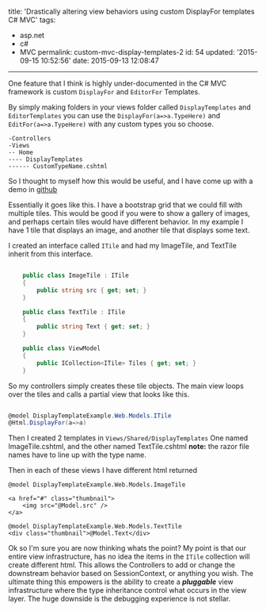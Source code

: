 title: 'Drastically altering view behaviors using custom DisplayFor templates C# MVC'
tags:

  - asp.net
  - c#
  - MVC
permalink: custom-mvc-display-templates-2
id: 54
updated: '2015-09-15 10:52:56'
date: 2015-09-13 12:08:47
---

One feature that I think is highly under-documented in the C# MVC framework is custom `DisplayFor` and `EditorFor` Templates.

By simply making folders in your views folder called `DisplayTemplates` and `EditorTemplates` you can use the `DisplayFor(a=>a.TypeHere)` and `EditFor(a=>a.TypeHere)` with any custom types you so choose.

```
-Controllers
-Views
-- Home
---- DisplayTemplates
------ CustomTypeName.cshtml

```

So I thought to myself how this would be useful, and I have come up with a demo in [github](https://github.com/tparnell8/CSharp-MVC-Plugin-Views)

Essentially it goes like this. I have a bootstrap grid that we could fill with multiple tiles. This would be good if you were to show a gallery of images, and perhaps certain tiles would have different behavior. In my example I have 1 tile that displays an image, and another tile that displays some text.

I created an interface called `ITile` and had my ImageTile, and TextTile inherit from this interface.

```csharp

    public class ImageTile : ITile
    {
        public string src { get; set; }
    }

```

```csharp
    public class TextTile : ITile
    {
        public string Text { get; set; }
    }
```

```csharp
    public class ViewModel
    {
        public ICollection<ITile> Tiles { get; set; }
    }

``` 

So my controllers simply creates these tile objects. The main view loops over the tiles and calls a partial view that looks like this.

```csharp

@model DisplayTemplateExample.Web.Models.ITile
@Html.DisplayFor(a=>a)

```

Then I created 2 templates in `Views/Shared/DisplayTemplates` One named ImageTile.cshtml, and the other named TextTile.cshtml **note:** the razor file names have to line up with the type name.

Then in each of these views I have different html returned

```
@model DisplayTemplateExample.Web.Models.ImageTile

<a href="#" class="thumbnail">
    <img src="@Model.src" />
</a>

```

```
@model DisplayTemplateExample.Web.Models.TextTile
<div class="thumbnail">@Model.Text</div>
```

Ok so I'm sure you are now thinking whats the point? My point is that our entire view infrastructure, has no idea the items in the `ITile` collection will create different html. This allows the Controllers to add or change the downstream behavior based on SessionContext, or anything you wish. The ultimate thing this empowers is the ability to create a ***pluggable*** view infrastructure where the type inheritance control what occurs in the view layer. The huge downside is the debugging experience is not stellar.